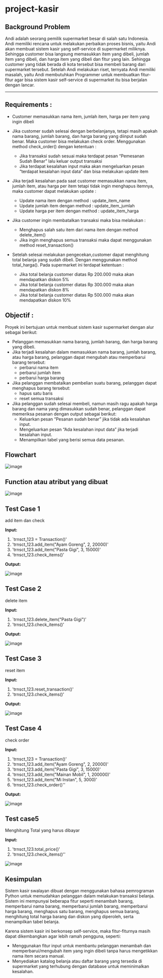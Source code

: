 # project-kasir
## Background Problem
Andi adalah seorang pemilik supermarket besar di salah satu Indonesia. Andi memiliki rencana untuk melakukan perbaikan proses bisnis, yaitu Andi akan membuat sistem kasir yang self-service di supermarket miliknya. Sehingga customer bisa langsung memasukkan item yang dibeli, jumlah item yang dibeli, dan harga item yang dibeli dan fitur yang lain.
Sehingga customer yang tidak berada di kota tersebut bisa membeli barang dari supermarket tersebut. Setelah Andi melakukan riset, ternyata Andi memiliki masalah, yaitu Andi membutuhkan Programmer untuk membuatkan fitur-fitur agar bisa sistem kasir self-service di supermarket itu bisa berjalan dengan lancar.

---

## Requirements :
* Customer memasukkan nama item, jumlah item, harga per item yang 
   ingin dibeli
* Jika customer sudah selesai dengan berbelanjanya, tetapi masih apakah nama barang, jumlah barang, dan harga barang yang diinput sudah benar. Maka customer bisa melakukan check order. Menggunakan method check_order() dengan ketentuan :
    * Jika transaksi sudah sesuai maka terdapat pesan “Pemesanan 
        Sudah Benar” lalu keluar output transaksi
    * Jika terdapat kesalahan input maka akan mengeluarkan pesan 
        “terdapat kesalahan input data” dan bisa melakukan update item
   
* Jika terjadi kesalahan pada saat customer memasukkan nama item,   
   jumlah item, atau harga per item tetapi tidak ingin menghapus 
   itemnya, maka customer dapat melakukan update :
   * Update nama item dengan method :
       update_item_name
   * Update jumlah item dengan method :
       update_item_jumlah
   * Update harga per item dengan method :
       update_item_harga
   
* Jika customer ingin membatalkan transaksi maka bisa melakukan :
   * Menghapus salah satu item dari nama item dengan method
       delete_item(<nama item>)
   * Jika ingin menghapus semua transaksi maka dapat menggunakan 
       method
      reset_transaction()
* Setelah selesai melakukan pengecekan,customer dapat menghitung total belanja yang sudah dibeli. Dengan menggunakan method total_harga(). Pada supermarket ini terdapat 
  ketentuan :
   * Jika total belanja customer diatas Rp 200.000 maka akan 
       mendapatkan diskon 5%
   * Jika total belanja customer diatas Rp 300.000 maka akan 
       mendapatkan diskon 8%
   * Jika total belanja customer diatas Rp 500.000 maka akan 
       mendapatkan diskon 10%
   
## Objectif :
Proyek ini bertujuan untuk membuat sistem kasir supermarket dengan alur sebagai berikut:
   * Pelanggan memasukkan nama barang, jumlah barang, dan harga 
       barang yang dibeli.
   * Jika terjadi kesalahan dalam memasukkan nama barang, jumlah 
       barang, atau harga barang, pelanggan dapat mengubah atau 
       memperbarui barang tersebut:
        * perbarui nama item
        * perbarui jumlah item
        * perbarui harga barang
   * Jika pelanggan membatalkan pembelian suatu barang, pelanggan 
       dapat menghapus barang tersebut:
        * hapus satu baris 
        * reset semua transaksi
   * Jika pelanggan sudah selesai membeli, namun masih ragu apakah 
       harga barang dan nama     yang dimasukkan sudah benar, 
       pelanggan dapat memeriksa pesanan dengan output sebagai 
       berikut:
        * Keluarkan pesan “Pesanan sudah benar” jika tidak ada 
          kesalahan input.
        * Mengeluarkan pesan “Ada kesalahan input data” jika terjadi 
          kesalahan input.
        * Menampilkan tabel yang berisi semua data pesanan.
    
## Flowchart
![image](https://github.com/yamiiNingsih/project-kasir/blob/main/Supermarket%20Andi-flowchart%20Supermarket.png)

## Function atau atribut yang dibuat
![image](https://github.com/yamiiNingsih/project-kasir/blob/main/method%20dan%20fungsi.jpeg)

## Test Case 1
add item dan check 

**Input:**<br />
1. `trnsct_123 = Transaction()'
2. 'trnsct_123.add_item("Ayam Goreng", 2, 20000)'
3. 'trnsct_123.add_item("Pasta Gigi", 3, 15000)'
4. 'trnsct_123.check_items()'

**Output:**<br />

![image](https://github.com/yamiiNingsih/project-kasir/blob/main/testing%201.jpeg)

## Test Case 2
delete item

**Input:**<br />
1. `trnsct_123.delete_item("Pasta Gigi")'
2. 'trnsct_123.check_items()'

**Output:**<br />

![image](https://github.com/yamiiNingsih/project-kasir/blob/main/testing%202.jpeg)

## Test Case 3
reset item

**Input:**<br />
1. 'trnsct_123.reset_transaction()'
2. 'trnsct_123.check_items()'

**Output:**<br />

![image](https://github.com/yamiiNingsih/project-kasir/blob/main/testing%203.jpeg)

## Test Case 4
check order

**Input:**<br />
1. 'trnsct_123 = Transaction()'
2. 'trnsct_123.add_item("Ayam Goreng", 2, 20000)'
3. 'trnsct_123.add_item("Pasta Gigi", 3, 15000)'
4. 'trnsct_123.add_item("Mainan Mobil", 1, 200000)'
5. 'trnsct_123.add_item("Mi Instan", 5, 3000)'
6. 'trnsct_123.check_order()''


**Output:**<br />

![image](https://github.com/yamiiNingsih/project-kasir/blob/main/testing%204.jpeg)

## Test case5
Menghitung Total yang harus dibayar

**Input:**<br />
1. 'trnsct_123.total_price()'
2. 'trnsct_123.check_items()''

![image](https://github.com/yamiiNingsih/project-kasir/blob/main/testing%205.jpeg)

## Kesimpulan
Sistem kasir swalayan dibuat dengan menggunakan bahasa pemrograman Python untuk memudahkan pelanggan dalam melakukan transaksi belanja. Sistem ini mempunyai beberapa fitur seperti menambah barang, memperbarui nama barang, memperbarui jumlah barang, memperbarui harga barang, menghapus satu barang, menghapus semua barang, menghitung total harga barang dan diskon yang diperoleh, serta menampilkan tabel belanja.

Karena sistem kasir ini berkonsep self-service, maka fitur-fiturnya masih dapat dikembangkan agar lebih ramah pengguna, seperti:

 * Menggunakan fitur input untuk membantu pelanggan menambah dan memperbarui/mengubah item yang ingin dibeli tanpa harus mengetikkan nama item secara manual.
 * Menyediakan katalog belanja atau daftar barang yang tersedia di supermarket yang terhubung dengan database untuk meminimalkan kesalahan.








 
 


